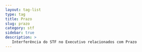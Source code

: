 ```yaml
---
layout: tag-list
type: tag
title: Prazo
slug: prazo
category: stf
sidebar: true
description: >
   Interferência do STF no Executivo relacionados com Prazo
---
```

